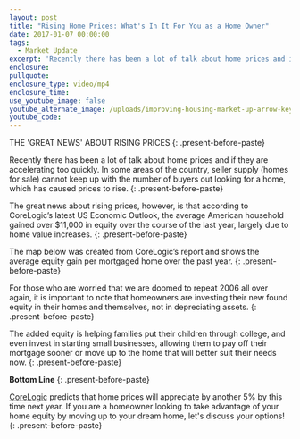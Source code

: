```yaml
---
layout: post
title: "Rising Home Prices: What's In It For You as a Home Owner"
date: 2017-01-07 00:00:00
tags:
  - Market Update
excerpt: 'Recently there has been a lot of talk about home prices and if they are accelerating too quickly. In some areas of the country, seller supply (homes for sale) cannot keep up with the number of buyers out looking for a home, which has caused prices to rise.'
enclosure:
pullquote:
enclosure_type: video/mp4
enclosure_time:
use_youtube_image: false
youtube_alternate_image: /uploads/improving-housing-market-up-arrow-keyimage.jpg
youtube_code:
---
```



THE 'GREAT NEWS' ABOUT RISING PRICES
{: .present-before-paste}

Recently there has been a lot of talk about home prices and if they are accelerating too quickly. In some areas of the country, seller supply (homes for sale) cannot keep up with the number of buyers out looking for a home, which has caused prices to rise.
{: .present-before-paste}

The great news about rising prices, however, is that according to CoreLogic’s latest US Economic Outlook, the average American household gained over $11,000 in equity over the course of the last year, largely due to home value increases.
{: .present-before-paste}

The map below was created from CoreLogic’s report and shows the average equity gain per mortgaged home over the past year.
{: .present-before-paste}

For those who are worried that we are doomed to repeat 2006 all over again, it is important to note that homeowners are investing their new found equity in their homes and themselves, not in depreciating assets.
{: .present-before-paste}

The added equity is helping families put their children through college, and even invest in starting small businesses, allowing them to pay off their mortgage sooner or move up to the home that will better suit their needs now.
{: .present-before-paste}

**Bottom Line**
{: .present-before-paste}

[CoreLogic](http://www.corelogic.com/search.aspx?q=rising%20home%20prices%202017&amp;start=1) predicts that home prices will appreciate by another 5% by this time next year. If you are a homeowner looking to take advantage of your home equity by moving up to your dream home, let's discuss your options!
{: .present-before-paste}
